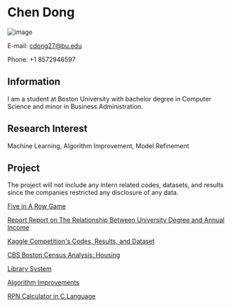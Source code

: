 # Chen Dong

![image](https://user-images.githubusercontent.com/90412105/147158392-f0d2d5bd-eb83-4d33-8bff-6a653f76602b.png)

E-mail: cdong27@bu.edu

Phone: +1 8572946597

## Information
I am a student at Boston University with bachelor degree in Computer Science and minor in Business Administration. 

## Research Interest
Machine Learning, Algorithm Improvement, Model Refinement 

## Project
The project will not include any intern related codes, datasets, and results since the companies restricted any disclosure of any data.

[Five in A Row Game](https://github.com/ChenDong0427/Five-In-A-Row-Game)

[Report Report on The Relationship Between University Degree and Annual Income](https://github.com/ChenDong0427/University-Degree-and-Income-Report)

[Kaggle Competition's Codes, Results, and Dataset](https://github.com/ChenDong0427/Kaggle-Competition)

[CBS Boston Census Analysis: Housing](https://github.com/ChenDong0427/CBS-Boston-Census-Analysis)

[Library System](https://github.com/ChenDong0427/Library-System)

[Algorithm Improvements](https://github.com/ChenDong0427/Algorithm-Improvement)

[RPN Calculator in C Language](https://github.com/ChenDong0427/RPN-Calculator)
